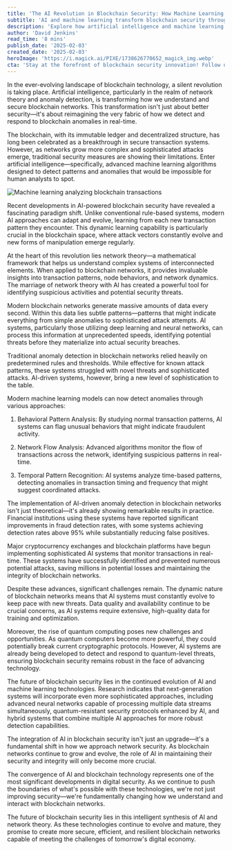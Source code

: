 ```yaml
---
title: 'The AI Revolution in Blockchain Security: How Machine Learning is Reshaping Anomaly Detection'
subtitle: 'AI and machine learning transform blockchain security through advanced anomaly detection'
description: 'Explore how artificial intelligence and machine learning are revolutionizing blockchain security through advanced anomaly detection systems. Learn about the integration of network theory, real-time monitoring, and the future of digital security in an evolving technological landscape.'
author: 'David Jenkins'
read_time: '8 mins'
publish_date: '2025-02-03'
created_date: '2025-02-03'
heroImage: 'https://i.magick.ai/PIXE/1738626770652_magick_img.webp'
cta: 'Stay at the forefront of blockchain security innovation! Follow us on LinkedIn for regular updates on AI, machine learning, and the latest developments in blockchain technology.'
---
```


In the ever-evolving landscape of blockchain technology, a silent revolution is taking place. Artificial intelligence, particularly in the realm of network theory and anomaly detection, is transforming how we understand and secure blockchain networks. This transformation isn't just about better security—it's about reimagining the very fabric of how we detect and respond to blockchain anomalies in real-time.

The blockchain, with its immutable ledger and decentralized structure, has long been celebrated as a breakthrough in secure transaction systems. However, as networks grow more complex and sophisticated attacks emerge, traditional security measures are showing their limitations. Enter artificial intelligence—specifically, advanced machine learning algorithms designed to detect patterns and anomalies that would be impossible for human analysts to spot.

![Machine learning analyzing blockchain transactions](https://i.magick.ai/PIXE/1738626770656_magick_img.webp)

Recent developments in AI-powered blockchain security have revealed a fascinating paradigm shift. Unlike conventional rule-based systems, modern AI approaches can adapt and evolve, learning from each new transaction pattern they encounter. This dynamic learning capability is particularly crucial in the blockchain space, where attack vectors constantly evolve and new forms of manipulation emerge regularly.

At the heart of this revolution lies network theory—a mathematical framework that helps us understand complex systems of interconnected elements. When applied to blockchain networks, it provides invaluable insights into transaction patterns, node behaviors, and network dynamics. The marriage of network theory with AI has created a powerful tool for identifying suspicious activities and potential security threats.

Modern blockchain networks generate massive amounts of data every second. Within this data lies subtle patterns—patterns that might indicate everything from simple anomalies to sophisticated attack attempts. AI systems, particularly those utilizing deep learning and neural networks, can process this information at unprecedented speeds, identifying potential threats before they materialize into actual security breaches.

Traditional anomaly detection in blockchain networks relied heavily on predetermined rules and thresholds. While effective for known attack patterns, these systems struggled with novel threats and sophisticated attacks. AI-driven systems, however, bring a new level of sophistication to the table.

Modern machine learning models can now detect anomalies through various approaches:

1. Behavioral Pattern Analysis: By studying normal transaction patterns, AI systems can flag unusual behaviors that might indicate fraudulent activity.

2. Network Flow Analysis: Advanced algorithms monitor the flow of transactions across the network, identifying suspicious patterns in real-time.

3. Temporal Pattern Recognition: AI systems analyze time-based patterns, detecting anomalies in transaction timing and frequency that might suggest coordinated attacks.

The implementation of AI-driven anomaly detection in blockchain networks isn't just theoretical—it's already showing remarkable results in practice. Financial institutions using these systems have reported significant improvements in fraud detection rates, with some systems achieving detection rates above 95% while substantially reducing false positives.

Major cryptocurrency exchanges and blockchain platforms have begun implementing sophisticated AI systems that monitor transactions in real-time. These systems have successfully identified and prevented numerous potential attacks, saving millions in potential losses and maintaining the integrity of blockchain networks.

Despite these advances, significant challenges remain. The dynamic nature of blockchain networks means that AI systems must constantly evolve to keep pace with new threats. Data quality and availability continue to be crucial concerns, as AI systems require extensive, high-quality data for training and optimization.

Moreover, the rise of quantum computing poses new challenges and opportunities. As quantum computers become more powerful, they could potentially break current cryptographic protocols. However, AI systems are already being developed to detect and respond to quantum-level threats, ensuring blockchain security remains robust in the face of advancing technology.

The future of blockchain security lies in the continued evolution of AI and machine learning technologies. Research indicates that next-generation systems will incorporate even more sophisticated approaches, including advanced neural networks capable of processing multiple data streams simultaneously, quantum-resistant security protocols enhanced by AI, and hybrid systems that combine multiple AI approaches for more robust detection capabilities.

The integration of AI in blockchain security isn't just an upgrade—it's a fundamental shift in how we approach network security. As blockchain networks continue to grow and evolve, the role of AI in maintaining their security and integrity will only become more crucial.

The convergence of AI and blockchain technology represents one of the most significant developments in digital security. As we continue to push the boundaries of what's possible with these technologies, we're not just improving security—we're fundamentally changing how we understand and interact with blockchain networks.

The future of blockchain security lies in this intelligent synthesis of AI and network theory. As these technologies continue to evolve and mature, they promise to create more secure, efficient, and resilient blockchain networks capable of meeting the challenges of tomorrow's digital economy.